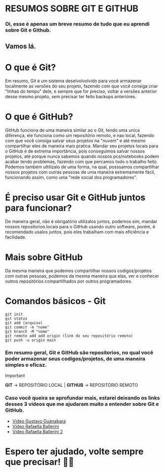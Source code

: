# **RESUMOS SOBRE GIT E GITHUB**
### Oi, esse é apenas um breve resumo de tudo que eu aprendi sobre Git e Github.

## Vamos lá.

# O que é Git?

Em resumo, Git é um sistema deselvolvolvido para você armazenar localmente as versões do seu projeto, fazendo com que você consiga criar "linhas do tempo" dele, e sempre que for preciso, voltar a versões anterior desse mesmo projeto, sem precisar ter feito backups anteriores.

# O que é GitHub?

GitHub funciona de uma maneira similar ao o Git, tendo uma unica diferença, ele funciona como um repositório remoto, e nao local, fazendo com que você consiga salvar seus projetos na "nuvem" e até mesmo compartilhar eles de maneira mais pratica. Mandar seu projetos locais para o GitHub é de extrema importância, pois conseguimos salvar nossos projetos, até porque nunca sabemos quando nossos pcs/notebooks podem acabar tendo problemas, fazendo com que percamos todo o trabalho feito.
Podemos também ultilizalo de uma forma, na qual, posssamos compartilhar nossos projetos com outras pessoas de uma maneira extremamente fácil, funcionando assim, como uma "rede social dos programadores". 

# É preciso usar Git e GitHub juntos para funcionar?

De maneira geral, não é obrigatório utilizalos juntos, podemos sim, mandar nossos repositorios locais para o GitHub usando outro software, porém, é recomendado usalos juntos, pois eles trabalham com mais eficiência e facilidade.

# Mais sobre GitHub

Da mesma maneira que podemos compartilhar nossos codigos/projetos com outras pessoas, podemos da mesma maneira que elas, ver e conhecer outros repositórios compartilhados por outros programadores.

# Comandos básicos - Git
```
git init
git status
git add (arquivo)
git commit -m "nome"
git branch -M "nome"
git remote add add origin (link do seu repositório remoto)
git push -u origin main
```
### Em resumo geral, Git e GitHub são repositorios, no qual você poder armazenar seus codigos/projetos, de uma maneira simples e eficaz.

>[!IMPORTANT]
>**GIT** -> REPOSITÓRIO LOCAL |
>**GITHUB** -> REPOSITÓRIO REMOTO

### Caso você queira se aprofundar mais, estarei deixando os links desses 3 vídeos que me ajudaram muito a entender sobre Git e GitHub.

* [Vídeo Gustavo Guanabara](https://www.youtube.com/watch?v=GDGMf2bnHlE) 
* [Vídeo Rafaella Ballerini](https://www.youtube.com/watch?v=DqTITcMq68k)
* [Vídeo Rafaella Ballerini 2](https://www.youtube.com/watch?v=UBAX-13g8OM)

# Espero ter ajudado, volte sempre que precisar! 👋🏽